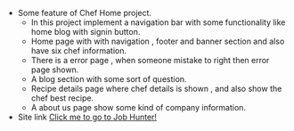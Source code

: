 * Some feature of Chef Home project.
   * In this project implement a navigation bar with some functionality  like home  blog with signin button.
   * Home page with with navigation , footer and banner section and also have six chef information.
   * There is a error page , when someone mistake to right then error page shown.
   * A blog section with some sort of question.
   * Recipe details page where chef details is shown , and also show the chef best recipe.
   * A about us page show some kind of company information.
* Site link
 [Click me to go to Job Hunter!]()